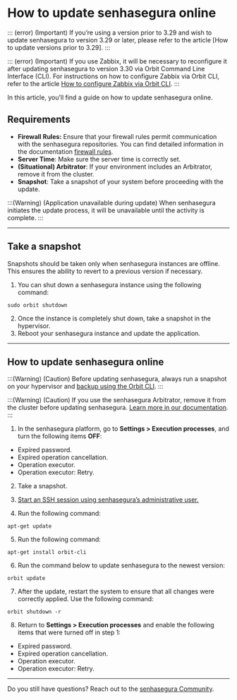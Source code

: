 # How to update senhasegura online

::: (error) (Important)
If you’re using a version prior to 3.29 and wish to update senhasegura to version 3.29 or later, please refer to the article [How to update versions prior to 3.29].
:::

::: (error) (Important)
If you use Zabbix, it will be necessary to reconfigure it after updating senhasegura to version 3.30 via Orbit Command Line Interface (CLI). For instructions on how to configure Zabbix via Orbit CLI, refer to the article [How to configure Zabbix via Orbit CLI](/v3-32/docs/orbit-cli-how-to-configure-zabbix-via-orbit-cli).
:::

In this article, you’ll find a guide on how to update senhasegura online. 

## Requirements

* **Firewall Rules:** Ensure that your firewall rules permit communication with the senhasegura repositories. You can find detailed information in the documentation [firewall rules](/v3-32/docs/installation-firewall-requirements).
* **Server Time**: Make sure the server time is correctly set.
* **(Situational) Arbitrator**: If your environment includes an Arbitrator, remove it from the cluster.
* **Snapshot**: Take a snapshot of your system before proceeding with the update.

:::(Warning) (Application unavailable during update)
When senhasegura initiates the update process, it will be unavailable until the activity is complete.
:::

* * *

## Take a snapshot

Snapshots should be taken only when senhasegura instances are offline. This ensures the ability to revert to a previous version if necessary.

1. You can shut down a senhasegura instance using the following command:
```Shell
sudo orbit shutdown
```
2. Once the instance is completely shut down, take a snapshot in the hypervisor. 
3. Reboot your senhasegura instance and update the application.

* * *

## How to update senhasegura online

:::(Warning) (Caution)
Before updating senhasegura, always run a snapshot on your hypervisor and [backup using the Orbit CLI](/v3-32/docs/orbit-cli-set-up-backup-schedule).
:::

:::(Warning) (Caution)
If you use the senhasegura Arbitrator, remove it from the cluster before updating senhasegura. [Learn more in our documentation](/v3-32/docs/arbitrator-remove-arbitrator).
:::

1. In the senhasegura platform, go to **Settings > Execution processes**, and turn the following items **OFF**:


* Expired password.
* Expired operation cancellation. 
* Operation executor.
* Operation executor: Retry.


2. Take a snapshot. 
3. [Start an SSH session using senhasegura’s administrative user.](https://docs.senhasegura.io/v3-32/docs/en/administration-ssh-access) 



4. Run the following command:
```Shell
apt-get update
```
5. Run the following command:  
 
```Shell
apt-get install orbit-cli
```

6. Run the command below to update senhasegura to the newest version:
```Shell
orbit update
```
7. After the update, restart the system to ensure that all changes were correctly applied. Use the following command:
```Shell
orbit shutdown -r
```
8. Return to **Settings > Execution processes** and enable the following items that were turned off in step 1:

* Expired password.
* Expired operation cancellation.
* Operation executor.
* Operation executor: Retry.


* * *

Do you still have questions? Reach out to the [senhasegura Community](https://community.senhasegura.io/).

